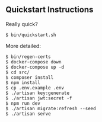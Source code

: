 ## Quickstart Instructions

Really quick?

```
$ bin/quickstart.sh
```

More detailed:

```
$ bin/regen-certs
$ docker-compose down
$ docker-compose up -d
$ cd src/
$ composer install
$ npm install
$ cp .env.example .env
$ ./artisan key:generate
$ ./artisan jwt:secret -f
$ npm run dev
$ ./artisan migrate:refresh --seed
$ ./artisan serve
```
